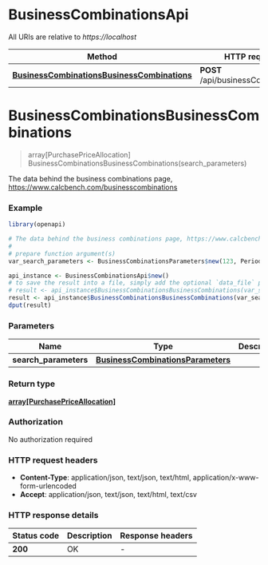 # BusinessCombinationsApi

All URIs are relative to *https://localhost*

Method | HTTP request | Description
------------- | ------------- | -------------
[**BusinessCombinationsBusinessCombinations**](BusinessCombinationsApi.md#BusinessCombinationsBusinessCombinations) | **POST** /api/businessCombinations | The data behind the business combinations page, https://www.calcbench.com/businesscombinations


# **BusinessCombinationsBusinessCombinations**
> array[PurchasePriceAllocation] BusinessCombinationsBusinessCombinations(search_parameters)

The data behind the business combinations page, https://www.calcbench.com/businesscombinations

### Example
```R
library(openapi)

# The data behind the business combinations page, https://www.calcbench.com/businesscombinations
#
# prepare function argument(s)
var_search_parameters <- BusinessCombinationsParameters$new(123, PeriodParameters$new(123, "unset", 123, "unset", "periodType_example", "useFiscalPeriod_example", DateRange$new("startDate_example", "endDate_example"), "allHistory_example", "updateDate_example", "updatedFrom_example", "asOriginallyReported_example", 123, 123), CompaniesParameters$new(c("companyIdentifiers_example"), "entireUniverse_example", c(123))) # BusinessCombinationsParameters | 

api_instance <- BusinessCombinationsApi$new()
# to save the result into a file, simply add the optional `data_file` parameter, e.g.
# result <- api_instance$BusinessCombinationsBusinessCombinations(var_search_parametersdata_file = "result.txt")
result <- api_instance$BusinessCombinationsBusinessCombinations(var_search_parameters)
dput(result)
```

### Parameters

Name | Type | Description  | Notes
------------- | ------------- | ------------- | -------------
 **search_parameters** | [**BusinessCombinationsParameters**](BusinessCombinationsParameters.md)|  | 

### Return type

[**array[PurchasePriceAllocation]**](PurchasePriceAllocation.md)

### Authorization

No authorization required

### HTTP request headers

 - **Content-Type**: application/json, text/json, text/html, application/x-www-form-urlencoded
 - **Accept**: application/json, text/json, text/html, text/csv

### HTTP response details
| Status code | Description | Response headers |
|-------------|-------------|------------------|
| **200** | OK |  -  |

